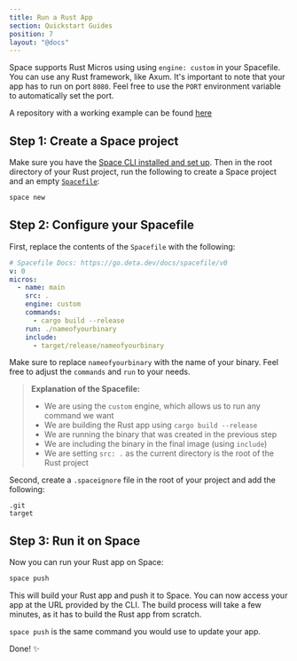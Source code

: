```yaml
---
title: Run a Rust App
section: Quickstart Guides
position: 7
layout: "@docs"
---
```


Space supports Rust Micros using using `engine: custom` in your Spacefile. You can use any Rust framework, like Axum. It's important to note that your app has to run on port `8080`. Feel free to use the `PORT` environment variable to automatically set the port.

A repository with a working example can be found [here](https://github.com/abdelhai/rusti)

## Step 1: Create a Space project
Make sure you have the [Space CLI installed and set up](/docs/en/basics/cli). Then in the root directory of your Rust project, run the following to create a Space project and an empty [`Spacefile`](/docs/en/reference/spacefile):

```sh
space new
```

## Step 2: Configure your Spacefile

First, replace the contents of the `Spacefile` with the following:

```yaml
# Spacefile Docs: https://go.deta.dev/docs/spacefile/v0
v: 0
micros:
  - name: main
    src: .
    engine: custom
    commands:
      - cargo build --release
    run: ./nameofyourbinary
    include:
      - target/release/nameofyourbinary
```

Make sure to replace `nameofyourbinary` with the name of your binary. Feel free to adjust the `commands` and `run` to your needs.

> __Explanation of the Spacefile:__
> - We are using the `custom` engine, which allows us to run any command we want
> - We are building the Rust app using `cargo build --release`
> - We are running the binary that was created in the previous step
> - We are including the binary in the final image (using `include`)
> - We are setting `src: .` as the current directory is the root of the Rust project



Second,  create a `.spaceignore` file in the root of your project and add the following:

```
.git
target
```

## Step 3: Run it on Space

Now you can run your Rust app on Space:

```sh
space push
```

This will build your Rust app and push it to Space. You can now access your app at the URL provided by the CLI.
The build process will take a few minutes, as it has to build the Rust app from scratch.

`space push` is the same command you would use to update your app.

Done! ✨